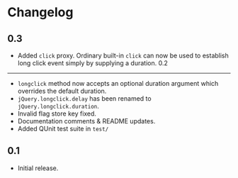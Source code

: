 Changelog
=========

0.3
---
* Added `click` proxy. Ordinary built-in `click` can now be used to establish long click event simply by supplying a duration.
0.2
---
* `longclick` method now accepts an optional duration argument which overrides the default duration.
* `jQuery.longclick.delay` has been renamed to `jQuery.longclick.duration`.
* Invalid flag store key fixed.
* Documentation comments & README updates.
* Added QUnit test suite in `test/`

0.1
---
* Initial release.
